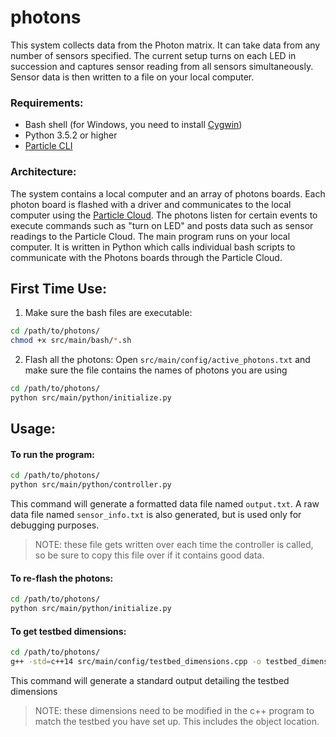 # photons
This system collects data from the Photon matrix. It can take data from any number of sensors specified. The current setup turns on each LED in succession and captures sensor reading from all sensors simultaneously. Sensor data is then written to a file on your local computer.

### Requirements:
* Bash shell (for Windows, you need to install [Cygwin](https://www.cygwin.com/))
* Python 3.5.2 or higher
* [Particle CLI](https://www.particle.io/products/development-tools/particle-command-line-interface)

### Architecture:
The system contains a local computer and an array of photons boards. Each photon board is flashed with a driver and communicates to the local computer using the [Particle Cloud](https://www.particle.io/products/platform/particle-cloud). The photons listen for certain events to execute commands such as "turn on LED" and posts data such as sensor readings to the Particle Cloud. The main program runs on your local computer. It is written in Python which calls individual bash scripts to communicate with the Photons boards through the Particle Cloud.

## First Time Use:
1. Make sure the bash files are executable:
```bash
cd /path/to/photons/
chmod +x src/main/bash/*.sh
```

2. Flash all the photons:
Open `src/main/config/active_photons.txt` and make sure the file contains the names of photons you are using
```bash
cd /path/to/photons/
python src/main/python/initialize.py
```

## Usage:

#### To run the program: 
```bash
cd /path/to/photons/
python src/main/python/controller.py
```
This command will generate a formatted data file named `output.txt`. A raw data file named `sensor_info.txt` is also generated, but is used only for debugging purposes.
> NOTE: these file gets written over each time the controller is called, so be sure to copy this file over if it contains good data. 

#### To re-flash the photons:
```bash
cd /path/to/photons/
python src/main/python/initialize.py
```
#### To get testbed dimensions:
```bash
cd /path/to/photons/
g++ -std=c++14 src/main/config/testbed_dimensions.cpp -o testbed_dimensions && ./testbed_dimensions
```
This command will generate a standard output detailing the testbed dimensions
> NOTE: these dimensions need to be modified in the c++ program to match the testbed you have set up. This includes the object location.

